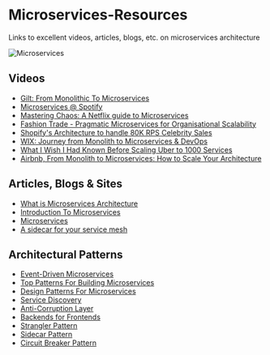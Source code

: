 # Microservices-Resources
Links to excellent videos, articles, blogs, etc. on microservices architecture 

![Microservices][logo]

## Videos
 - [Gilt: From Monolithic To Microservices](https://www.youtube.com/watch?v=oRIYtOsAlzk&feature=youtu.be&t=7)
 - [Microservices @ Spotify](https://www.youtube.com/watch?v=7LGPeBgNFuU&t=14s)
 - [Mastering Chaos: A Netflix guide to Microservices](https://www.youtube.com/watch?v=CZ3wIuvmHeM&t=5s)
 - [Fashion Trade - Pragmatic Microservices for Organisational Scalability](https://www.youtube.com/watch?v=Skm-vc6gOvs&t=5s)
 - [Shopify's Architecture to handle 80K RPS Celebrity Sales](https://www.youtube.com/watch?v=N8NWDHgWA28)
 - [WIX: Journey from Monolith to Microservices & DevOps](https://www.youtube.com/watch?v=jeMNaKIrsu8&t=12s)
 - [What I Wish I Had Known Before Scaling Uber to 1000 Services](https://www.youtube.com/watch?v=kb-m2fasdDY&t=13s)
 - [Airbnb, From Monolith to Microservices: How to Scale Your Architecture](https://www.youtube.com/watch?v=N1BWMW9NEQc)
 
## Articles, Blogs & Sites
 - [What is Microservices Architecture](https://smartbear.com/learn/api-design/what-are-microservices/)
 - [Introduction To Microservices](https://www.nginx.com/blog/introduction-to-microservices/)
 - [Microservices](http://microservices.io/)
 - [A sidecar for your service mesh](https://abhishek-tiwari.com/a-sidecar-for-your-service-mesh/)
 
## Architectural Patterns
 - [Event-Driven Microservices](http://shop.oreilly.com/product/0636920047551.do)
 - [Top Patterns For Building Microservices](https://www.sumologic.com/blog/devops/top-patterns-building-successful-microservices-architecture/)
 - [Design Patterns For Microservices](https://medium.com/microhq/micro-architecture-design-patterns-for-microservices-37f4b9049ad3)
 - [Service Discovery](https://www.nginx.com/blog/service-discovery-in-a-microservices-architecture/)
 - [Anti-Corruption Layer](https://docs.microsoft.com/en-gb/azure/architecture/patterns/anti-corruption-layer)
 - [Backends for Frontends](https://docs.microsoft.com/en-gb/azure/architecture/patterns/backends-for-frontends)
 - [Strangler Pattern](https://www.ibm.com/developerworks/cloud/library/cl-strangler-application-pattern-microservices-apps-trs/index.html)
 - [Sidecar Pattern](https://docs.microsoft.com/en-gb/azure/architecture/patterns/sidecar)
 - [Circuit Breaker Pattern](https://martinfowler.com/bliki/CircuitBreaker.html)
 
 [logo]: http://blogs.bmc.com/wp-content/uploads/2017/04/GettyImages-533208865.jpg
